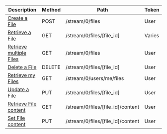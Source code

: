 <table>
    <thead>
        <tr>
            <th width="410">Description</th>
            <th width="80">Method</th>
            <th width="320">Path</th>
            <th width="60">Token</th>
        </tr>
    </thead>
    <tbody>
        <tr>
            <td><a href="/docs/resources/file/lifecycle/#create-a-file">Create a File</a></td>
            <td>POST</td>
            <td>/stream/0/files</td>
            <td>User</td>
        </tr>
        <tr>
            <td><a href="/docs/resources/file/lookup/#retrieve-a-file">Retrieve a File</a></td>
            <td>GET</td>
            <td>/stream/0/files/[file_id]</td>
            <td>Varies</td>
        </tr>
        <tr>
            <td><a href="/docs/resources/file/lookup/#retrieve-multiple-files">Retrieve multiple Files</a></td>
            <td>GET</td>
            <td>/stream/0/files</td>
            <td>User</td>
        </tr>
        <tr>
            <td><a href="/docs/resources/file/lookup/#delete-a-file">Delete a File</a></td>
            <td>DELETE</td>
            <td>/stream/0/files/[file_id]</td>
            <td>User</td>
        </tr>
        <tr>
            <td><a href="/docs/resources/file/lookup/#retrieve-my-files">Retrieve my Files</a></td>
            <td>GET</td>
            <td>/stream/0/users/me/files</td>
            <td>User</td>
        </tr>
        <tr>
            <td><a href="/docs/resources/file/lifecycle/#update-a-file">Update a File</a></td>
            <td>PUT</td>
            <td>/stream/0/files/[file_id]</td>
            <td>User</td>
        </tr>
        <tr>
            <td><a href="/docs/resources/file/content/#retrieve-file-content">Retrieve File content</a></td>
            <td>GET</td>
            <td>/stream/0/files/[file_id]/content</td>
            <td>User</td>
        </tr>
        <tr>
            <td><a href="/docs/resources/file/content/#set-file-content">Set File content</a></td>
            <td>PUT</td>
            <td>/stream/0/files/[file_id]/content</td>
            <td>User</td>
        </tr>
    </tbody>
</table>
